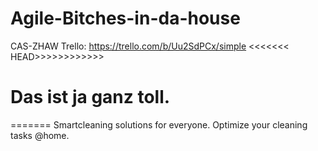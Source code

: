 # Agile-Bitches-in-da-house
CAS-ZHAW
Trello: https://trello.com/b/Uu2SdPCx/simple
<<<<<<< HEAD>>>>>>>>>>>>
# Das ist ja ganz toll. 
=======
Smartcleaning solutions for everyone. Optimize your cleaning tasks @home.
